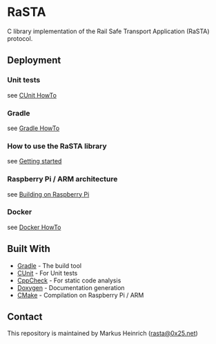 # RaSTA

C library implementation of the Rail Safe Transport Application (RaSTA) protocol.

## Deployment
### Unit tests
see [CUnit HowTo](md_doc/cunit.md)  

### Gradle

see [Gradle HowTo](md_doc/gradle.md)  

### How to use the RaSTA library

see [Getting started](md_doc/getting_started.md)  

### Raspberry Pi / ARM architecture

see [Building on Raspberry Pi](md_doc/raspberry_pi.md) 

### Docker

see [Docker HowTo](md_doc/docker.md) 

## Built With

* [Gradle](https://gradle.org/) - The build tool
* [CUnit](http://cunit.sourceforge.net/) - For Unit tests
* [CppCheck](http://cppcheck.sourceforge.net/) - For static code analysis
* [Doxygen](http://www.stack.nl/~dimitri/doxygen/) - Documentation generation
* [CMake](https://cmake.org/)  - Compilation on Raspberry Pi / ARM


## Contact

This repository is maintained by Markus Heinrich ([rasta@0x25.net](mailto:rasta@0x25.net))
